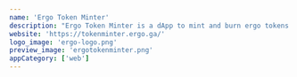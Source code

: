 ```yaml
---
name: 'Ergo Token Minter'
description: "Ergo Token Minter is a dApp to mint and burn ergo tokens using Yoroi dApp connector."
website: 'https://tokenminter.ergo.ga/'
logo_image: 'ergo-logo.png'
preview_image: 'ergotokenminter.png'
appCategory: ['web']
---
```

